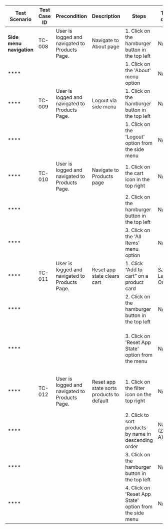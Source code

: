  **Test Scenario**        | **Test Case ID** | **Precondition**                               | **Description**                            | **Steps**                                               | **Test data**     | **Expected result**                                                                                                         | **Actual result**                                        
--------------------------|------------------|------------------------------------------------|--------------------------------------------|---------------------------------------------------------|-------------------|-----------------------------------------------------------------------------------------------------------------------------|----------------------------------------------------------
 **Side menu navigation** | TC-008           | User is logged and navigated to Products Page. | Navigate to About page                     | 1. Click on the hamburger button in the top left        | N/A               | Side menu displays with options 'All Items', 'About', Logout' and 'Reset App State'                                         |                                                          
 ****                     |                  |                                                |                                            | 1. Click on the 'About' menu option                     | N/A               | User is redirected to https://saucelabs.com/                                                                                |                                                          
 ****                     | TC-009           | User is logged and navigated to Products Page. | Logout via side menu                       | 1. Click on the hamburger button in the top left        | N/A               | Side menu displays with options 'All Items', 'About', Logout' and 'Reset App State'                                         |                                                          
 ****                     |                  |                                                |                                            | 1. Click on the 'Logout' option from the side menu      | N/A               | User is redirected to Login page                                                                                            |                                                          
 ****                     | TC-010           | User is logged and navigated to Products Page. | Navigate to Products page                  | 1. Click on the cart icon in the top right              | N/A               | Cart page opens with the title  'Your Cart', 'Continue Shopping' and 'Checkout' button. Cart list is empty.                 |                                                          
 ****                     |                  |                                                |                                            | 2. Click on the hamburger button in the top left        | N/A               | Side menu displays with options 'All Items', 'About', Logout' and 'Reset App State'                                         |                                                          
 ****                     |                  |                                                |                                            | 3. Click on the 'All Items' menu option                 | N/A               | User is redirected to Products page                                                                                         |                                                          
 ****                     | TC-011           | User is logged and navigated to Products Page. | Reset app state clears cart                | 1. Click “Add to cart” on a product card                | Sauce Labs Onesie | Cart icon updates to show 1 item                                                                                            |                                                          
 ****                     |                  |                                                |                                            | 2. Click on the hamburger button in the top left        | N/A               | Side menu displays with options 'All Items', 'About', Logout' and 'Reset App State'                                         |                                                          
 ****                     |                  |                                                |                                            | 3. Click on 'Reset App State' option from the menu      | N/A               | Cart is empty, added product is removed and there is no quantity indicator. Remove button dissapears from the product card. | There is still Remove button even when the state resets. 
 ****                     | TC-012           | User is logged and navigated to Products Page. | Reset app state sorts products to default  | 1. Click on the filter icon on the top right            | N/A               | Dropdown appears with sorting options: "Name ( A to Z)", "Name (Z to A)" , "Price (low to high)", "Price (high to low)"     |                                                          
 ****                     |                  |                                                |                                            | 2. Click to sort products by name in descending order   | Name (Z to A)     | Products rearrange alphabetically Z to A                                                                                    |                                                          
 ****                     |                  |                                                |                                            | 3. Click on the hamburger button in the top left        | N/A               | Side menu displays with options 'All Items', 'About', Logout' and 'Reset App State'                                         |                                                          
 ****                     |                  |                                                |                                            | 4. Click on 'Reset App State' option from the side menu | N/A               | Products are sorted with Name (A to Z) option in ascending order                                                            | Products remain sorted in descending order.              

